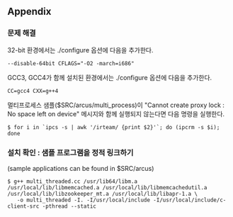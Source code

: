 ## Appendix

### 문제 해결

32-bit 환경에서는 ./configure 옵션에 다음을 추가한다.

```
--disable-64bit CFLAGS="-O2 -march=i686"
```

GCC3, GCC4가 함께 설치된 환경에서는 ./configure 옵션에 다음을 추가한다.

```
CC=gcc4 CXX=g++4
```

멀티프로세스 샘플($SRC/arcus/multi_process)이 "Cannot create proxy lock : No space left on device" 메시지와 함께 실행되지 않는다면 다음 명령을 실행한다.

```
$ for i in `ipcs -s | awk '/irteam/ {print $2}'`; do (ipcrm -s $i); done
```

### 설치 확인 : 샘플 프로그램을 정적 링크하기

(sample applications can be found in $SRC/arcus)

```
$ g++ multi_threaded.cc /usr/lib64/libm.a /usr/local/lib/libmemcached.a /usr/local/lib/libmemcachedutil.a /usr/local/lib/libzookeeper_mt.a /usr/local/lib/libapr-1.a \
   -o multi_threaded -I. -I/usr/local/include -I/usr/local/include/c-client-src -pthread --static
```
